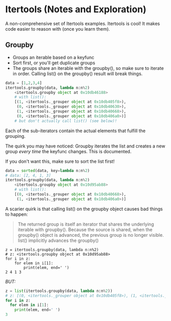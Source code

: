 # Itertools (Notes and Exploration)

A non-comprehensive set of Itertools examples.
Itertools is cool! It makes code easier to reason with (once you learn them). 

## Groupby
- Groups an iterable based on a keyfunc
- Sort first, or you'll get duplicate groups
- The groups share an iterable with the groupby(), so make sure to iterate in order. Calling list() on the groupby() result will break things.

```python
data = [1,2,3,4]
itertools.groupby(data, lambda n:n%2)
    <itertools.groupby object at 0x10db46188>
    # with list():
    [(1, <itertools._grouper object at 0x10db405f8>), 
     (0, <itertools._grouper object at 0x10db40630>), 
     (1, <itertools._grouper object at 0x10db40668>), 
     (0, <itertools._grouper object at 0x10db406a0>)]
    # but don't actually call list() (see below)!
```
Each of the sub-iterators contain the actual elements that fulfill the grouping.

The quirk you may have noticed: Groupby iterates the list and creates a new group *every time* the keyfunc changes. This is documented.

If you don't want this, make sure to sort the list first!
```python
data = sorted(data, key=lambda n:n%2)
# data: [2, 4, 1, 3]
itertools.groupby(data, lambda n:n%2)
    <itertools.groupby object at 0x10d95ab88>
    # with list():
    [(0, <itertools._grouper object at 0x10db40668>), 
     (1, <itertools._grouper object at 0x10db406a0>)]
```
A scarier quirk is that calling list() on the groupby object causes bad things to happen:
> The returned group is itself an iterator that shares the underlying iterable with groupby(). Because the source is shared, when the groupby() object is advanced, the previous group is no longer visible.
list() implicitly advances the groupby()
```
z = itertools.groupby(data, lambda n:n%2)
# z: <itertools.groupby object at 0x10d95ab88>
for i in z:
    for elem in i[1]:
        print(elem, end=' ')
2 4 1 3
```
*BUT:*
```python
z = list(itertools.groupby(data, lambda n:n%2))
# z: [(0, <itertools._grouper object at 0x10db405f8>), (1, <itertools._grouper object at 0x10db40668>)]
for i in z:
  for elem in i[1]:
    print(elem, end=' ')
3
```

